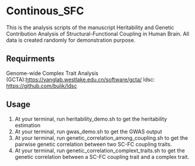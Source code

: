 # Continous_SFC

This is the analysis scripts of the manuscript Heritability and Genetic Contribution Analysis of Structural-Functional Coupling in Human Brain. All data is created randomly for demonstration purpose.

## Requirments
Genome-wide Complex Trait Analysis (GCTA):https://yanglab.westlake.edu.cn/software/gcta/
ldsc: https://github.com/bulik/ldsc

## Usage
1. At your terminal, run heritability_demo.sh to get the heritability estimation
2. At your terminal, run gwas_demo.sh to get the GWAS output
3. At your terminal, run genetic_correlation_among_coupling.sh to get the pairwise genetic correlation between two SC-FC coupling traits.
4. At your terminal, run genetic_correlation_complext_traits.sh to get the genetic correlation between a SC-FC coupling trait and a complex trait.

